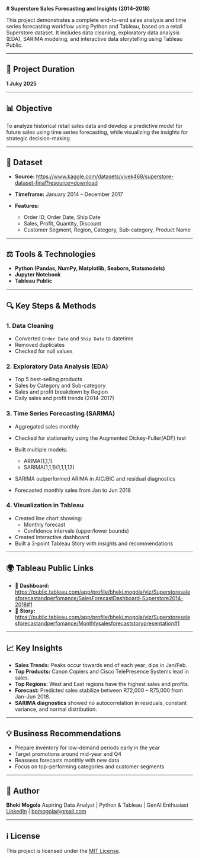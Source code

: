 **# Superstore Sales Forecasting and Insights (2014–2018)**

This project demonstrates a complete end-to-end sales analysis and time series forecasting workflow using Python and Tableau, based on a retail Superstore dataset. It includes data cleaning, exploratory data analysis (EDA), SARIMA modeling, and interactive data storytelling using Tableau Public.

---

## 📅 Project Duration

**1 Juky 2025**

---

## 📊 Objective

To analyze historical retail sales data and develop a predictive model for future sales using time series forecasting, while visualizing the insights for strategic decision-making.

---

## 📁 Dataset

* **Source:** https://www.kaggle.com/datasets/vivek468/superstore-dataset-final?resource=download
* **Timeframe:** January 2014 – December 2017
* **Features:**

  * Order ID, Order Date, Ship Date
  * Sales, Profit, Quantity, Discount
  * Customer Segment, Region, Category, Sub-category, Product Name

---

## ⚖️ Tools & Technologies

* **Python (Pandas, NumPy, Matplotlib, Seaborn, Statsmodels)**
* **Jupyter Notebook**
* **Tableau Public**

---

## 🔍 Key Steps & Methods

### 1. Data Cleaning

* Converted `Order Date` and `Ship Date` to datetime
* Removed duplicates
* Checked for null values

### 2. Exploratory Data Analysis (EDA)

* Top 5 best-selling products
* Sales by Category and Sub-category
* Sales and profit breakdown by Region
* Daily sales and profit trends (2014-2017)

### 3. Time Series Forecasting (SARIMA)

* Aggregated sales monthly
* Checked for stationarity using the Augmented Dickey-Fuller(ADF) test
* Built multiple models:

  * ARIMA(1,1,1)
  * SARIMA(1,1,1)(1,1,1,12)
* SARIMA outperformed ARIMA in AIC/BIC and residual diagnostics
* Forecasted monthly sales from Jan to Jun 2018

### 4. Visualization in Tableau

* Created line chart showing:
  * Monthly forecast
  * Confidence intervals (upper/lower bounds)
* Created interactive dashboard
* Built a 3-point Tableau Story with insights and recommendations

---

## 🌍 Tableau Public Links

* 🔺 **Dashboard:** https://public.tableau.com/app/profile/bheki.mogola/viz/Superstoresalesforecastandperfomance/SalesForecastDashboard-Superstore2014-2018#1
* 📖 **Story:** https://public.tableau.com/app/profile/bheki.mogola/viz/Superstoresalesforecastandperfomance/Monthlysalesforecaststorypresentation#1

---

## 📈 Key Insights

* **Sales Trends:** Peaks occur towards end of each year; dips in Jan/Feb.
* **Top Products:** Canon Copiers and Cisco TelePresence Systems lead in sales.
* **Top Regions:** West and East regions have the highest sales and profits.
* **Forecast:** Predicted sales stabilize between R72,000 – R75,000 from Jan–Jun 2018.
* **SARIMA diagnostics** showed no autocorrelation in residuals, constant variance, and normal distribution.

---

## 💡 Business Recommendations

* Prepare inventory for low-demand periods early in the year
* Target promotions around mid-year and Q4
* Reassess forecasts monthly with new data
* Focus on top-performing categories and customer segments

---

## 💼 Author

**Bheki Mogola**
Aspiring Data Analyst | Python & Tableau | GenAI Enthusiast
[LinkedIn](https://www.linkedin.com/in/bheki-mogola-8481122b7) | [bpmogola@gmail.com](mailto:bpmogola@gmail.com)

---

## ℹ️ License

This project is licensed under the [MIT License](LICENSE).


